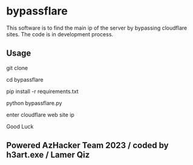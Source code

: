 # bypassflare
This software is to find the main ip of the server by bypassing cloudflare sites. The code is in development process.

## Usage 

git clone 

cd bypassflare

pip install -r requirements.txt

python bypassflare.py

enter cloudflare web site ip

Good Luck

## Powered AzHacker Team 2023 / coded by h3art.exe / Lamer Qiz
